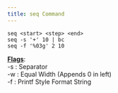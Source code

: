 ```yaml
---
title: seq Command
---
```


````shell
seq <start> <step> <end>
seq -s '+' 10 | bc
seq -f '%03g' 2 10
````

**<u>Flags</u>**:  
-s : Separator  
-w : Equal Width (Appends 0 in left)  
-f : Printf Style Format String